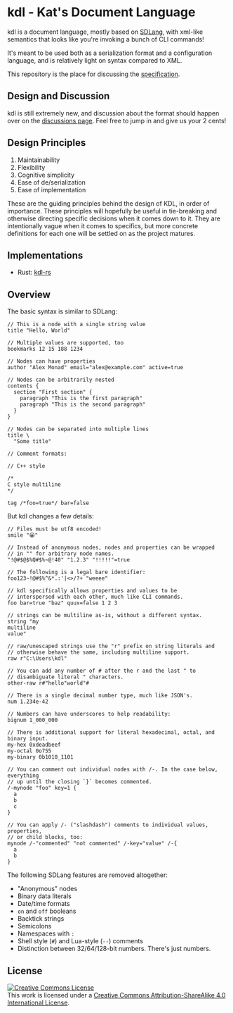 # kdl - Kat's Document Language

kdl is a document language, mostly based on [SDLang](https://sdlang.org), with
xml-like semantics that looks like you're invoking a bunch of CLI commands!

It's meant to be used both as a serialization format and a configuration
language, and is relatively light on syntax compared to XML.

This repository is the place for discussing the [specification](SPEC.md).

## Design and Discussion

kdl is still extremely new, and discussion about the format should happen over
on the [discussions page](https://github.com/kdoclang/kdl/discussions). Feel free
to jump in and give us your 2 cents!

## Design Principles

1. Maintainability
1. Flexibility
1. Cognitive simplicity
1. Ease of de/serialization
1. Ease of implementation

These are the guiding principles behind the design of KDL, in order of
importance. These principles will hopefully be useful in tie-breaking and
otherwise directing specific decisions when it comes down to it. They are
intentionally vague when it comes to specifics, but more concrete definitions
for each one will be settled on as the project matures.

## Implementations

* Rust: [kdl-rs](https://github.com/kdl-org/kdl-rs)

## Overview

The basic syntax is similar to SDLang:

```kdl
// This is a node with a single string value
title "Hello, World"

// Multiple values are supported, too
bookmarks 12 15 188 1234

// Nodes can have properties
author "Alex Monad" email="alex@example.com" active=true

// Nodes can be arbitrarily nested
contents {
  section "First section" {
    paragraph "This is the first paragraph"
    paragraph "This is the second paragraph"
  }
}

// Nodes can be separated into multiple lines
title \
  "Some title"

// Comment formats:

// C++ style

/*
C style multiline
*/

tag /*foo=true*/ bar=false
```

But kdl changes a few details:

```kdl
// Files must be utf8 encoded!
smile "😁"

// Instead of anonymous nodes, nodes and properties can be wrapped
// in "" for arbitrary node names.
"!@#$@$%Q#$%~@!40" "1.2.3" "!!!!!"=true

// The following is a legal bare identifier:
foo123~!@#$%^&*.:'|<>/?+ "weeee"

// kdl specifically allows properties and values to be
// interspersed with each other, much like CLI commands.
foo bar=true "baz" quux=false 1 2 3

// strings can be multiline as-is, without a different syntax.
string "my
multiline
value"

// raw/unescaped strings use the "r" prefix on string literals and
// otherwise behave the same, including multiline support.
raw r"C:\Users\kdl"

// You can add any number of # after the r and the last " to
// disambiguate literal " characters.
other-raw r#"hello"world"#

// There is a single decimal number type, much like JSON's.
num 1.234e-42

// Numbers can have underscores to help readability:
bignum 1_000_000

// There is additional support for literal hexadecimal, octal, and binary input.
my-hex 0xdeadbeef
my-octal 0o755
my-binary 0b1010_1101

// You can comment out individual nodes with /-. In the case below, everything
// up until the closing `}` becomes commented.
/-mynode "foo" key=1 {
  a
  b
  c
}

// You can apply /- ("slashdash") comments to individual values, properties,
// or child blocks, too:
mynode /-"commented" "not commented" /-key="value" /-{
  a
  b
}

```

The following SDLang features are removed altogether:

* "Anonymous" nodes
* Binary data literals
* Date/time formats
* `on` and `off` booleans
* Backtick strings
* Semicolons
* Namespaces with `:`
* Shell style (`#`) and Lua-style (`--`) comments
* Distinction between 32/64/128-bit numbers. There's just numbers.

## License

<a rel="license" href="http://creativecommons.org/licenses/by-sa/4.0/"><img alt="Creative Commons License" style="border-width:0" src="https://i.creativecommons.org/l/by-sa/4.0/88x31.png" /></a><br />This work is licensed under a <a rel="license" href="http://creativecommons.org/licenses/by-sa/4.0/">Creative Commons Attribution-ShareAlike 4.0 International License</a>.

